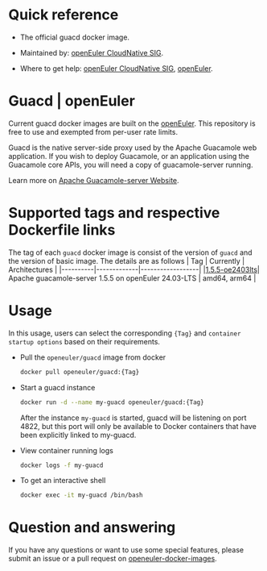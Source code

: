 # Quick reference

- The official guacd docker image.

- Maintained by: [openEuler CloudNative SIG](https://gitee.com/openeuler/cloudnative).

- Where to get help: [openEuler CloudNative SIG](https://gitee.com/openeuler/cloudnative), [openEuler](https://gitee.com/openeuler/community).

# Guacd | openEuler
Current guacd docker images are built on the [openEuler](https://repo.openeuler.org/). This repository is free to use and exempted from per-user rate limits.

Guacd is the native server-side proxy used by the Apache Guacamole web application. If you wish to deploy Guacamole, or an application using the Guacamole core APIs, you will need a copy of guacamole-server running.

Learn more on [Apache Guacamole-server Website](https://guacamole.apache.org/doc/gug/)⁠.

# Supported tags and respective Dockerfile links
The tag of each `guacd` docker image is consist of the version of `guacd` and the version of basic image. The details are as follows
|    Tag   |  Currently  |   Architectures  |
|----------|-------------|------------------|
|[1.5.5-oe2403lts](https://gitee.com/openeuler/openeuler-docker-images/blob/master/Others/guacd/1.5.5/24.03-lts/Dockerfile)| Apache guacamole-server 1.5.5 on openEuler 24.03-LTS | amd64, arm64 |

# Usage
In this usage, users can select the corresponding `{Tag}` and `container startup options` based on their requirements.

- Pull the `openeuler/guacd` image from docker

	```bash
	docker pull openeuler/guacd:{Tag}
	```

- Start a guacd instance

	```bash
	docker run -d --name my-guacd openeuler/guacd:{Tag}
	```
	After the instance `my-guacd` is started, guacd will be listening on port 4822, but this port will only be available to Docker containers that have been explicitly linked to my-guacd.

- View container running logs

	```bash
	docker logs -f my-guacd
	```

- To get an interactive shell

	```bash
	docker exec -it my-guacd /bin/bash
	```
# Question and answering
If you have any questions or want to use some special features, please submit an issue or a pull request on [openeuler-docker-images](https://gitee.com/openeuler/openeuler-docker-images).